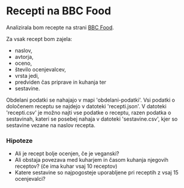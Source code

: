 # Recepti na BBC Food

Analizirala bom recepte na strani [BBC Food](https://www.bbc.co.uk/food).

Za vsak recept bom zajela:
- naslov,
- avtorja,
- oceno,
- število ocenjevalcev,
- vrsta jedi,
- predviden čas priprave in kuhanja ter
- sestavine.

Obdelani podatki se nahajajo v mapi 'obdelani-podatki'. Vsi podatki o določenem receptu se najdejo v datoteki 'recepti.json'. V datoteki 'recepti.csv' je možno najti vse podatke o receptu, razen podatka o sestavinah, kateri se posebej nahaja v datoteki 'sestavine.csv', kjer so sestavine vezane na naslov recepta.
 
### Hipoteze
- Ali je recept bolje ocenjen, če je veganski?
- Ali obstaja povezava med kuharjem in časom kuhanja njegovih receptov? (če ima kuhar vsaj 10 receptov)
- Katere sestavine so najpogosteje uporabljene pri receptih z vsaj 15 ocenjevalci?
